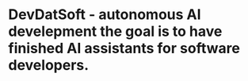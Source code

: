# DevDatSoft - autonomous AI develepment the goal is to have finished AI assistants for software developers.
